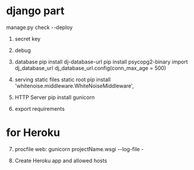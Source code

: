 # django part

manage.py check --deploy

1. secret key

2. debug

3. database
    pip install dj-database-url
    pip install psycopg2-binary
    import dj_database_url
    dj_database_url.config(conn_max_age = 500)

4. serving static files
    static root
    pip install
    'whitenoise.middleware.WhiteNoiseMiddleware',

5. HTTP Server
    pip install gunicorn

6. export requirements


# for Heroku

7. procfile
        web: gunicorn projectName.wsgi --log-file -

8. Create Heroku app and allowed hosts

